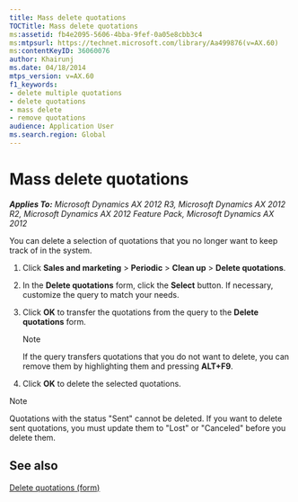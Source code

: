 ```yaml
---
title: Mass delete quotations
TOCTitle: Mass delete quotations
ms:assetid: fb4e2095-5606-4bba-9fef-0a05e8cbb3c4
ms:mtpsurl: https://technet.microsoft.com/library/Aa499876(v=AX.60)
ms:contentKeyID: 36060076
author: Khairunj
ms.date: 04/18/2014
mtps_version: v=AX.60
f1_keywords:
- delete multiple quotations
- delete quotations
- mass delete
- remove quotations
audience: Application User
ms.search.region: Global
---
```


# Mass delete quotations 


_**Applies To:** Microsoft Dynamics AX 2012 R3, Microsoft Dynamics AX 2012 R2, Microsoft Dynamics AX 2012 Feature Pack, Microsoft Dynamics AX 2012_

You can delete a selection of quotations that you no longer want to keep track of in the system.

1.  Click **Sales and marketing** \> **Periodic** \> **Clean up** \> **Delete quotations**.

2.  In the **Delete quotations** form, click the **Select** button. If necessary, customize the query to match your needs.

3.  Click **OK** to transfer the quotations from the query to the **Delete quotations** form.
    

    > [!NOTE]
    > <P>If the query transfers quotations that you do not want to delete, you can remove them by highlighting them and pressing <STRONG>ALT+F9</STRONG>.</P>



4.  Click **OK** to delete the selected quotations.


> [!NOTE]
> <P>Quotations with the status "Sent" cannot be deleted. If you want to delete sent quotations, you must update them to "Lost" or "Canceled" before you delete them.</P>



## See also

[Delete quotations (form)](https://technet.microsoft.com/library/aa556468\(v=ax.60\))

  


